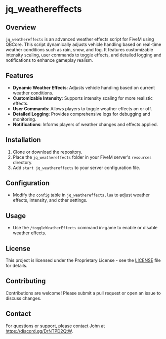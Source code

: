 # jq_weathereffects

## Overview
`jq_weathereffects` is an advanced weather effects script for FiveM using QBCore. This script dynamically adjusts vehicle handling based on real-time weather conditions such as rain, snow, and fog. It features customizable intensity scaling, user commands to toggle effects, and detailed logging and notifications to enhance gameplay realism.

## Features
- **Dynamic Weather Effects**: Adjusts vehicle handling based on current weather conditions.
- **Customizable Intensity**: Supports intensity scaling for more realistic effects.
- **User Commands**: Allows players to toggle weather effects on or off.
- **Detailed Logging**: Provides comprehensive logs for debugging and monitoring.
- **Notifications**: Informs players of weather changes and effects applied.

## Installation
1. Clone or download the repository.
2. Place the `jq_weathereffects` folder in your FiveM server's `resources` directory.
3. Add `start jq_weathereffects` to your server configuration file.

## Configuration
- Modify the `config` table in `jq_weathereffects.lua` to adjust weather effects, intensity, and other settings.

## Usage
- Use the `/toggleWeatherEffects` command in-game to enable or disable weather effects.

## License
This project is licensed under the Proprietary License - see the [LICENSE](LICENSE) file for details.

## Contributing
Contributions are welcome! Please submit a pull request or open an issue to discuss changes.

## Contact
For questions or support, please contact John at https://discord.gg/DrNTPD2QtW.
